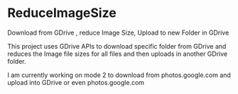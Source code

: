 # ReduceImageSize
Download from GDrive , reduce Image Size, Upload to new Folder in GDrive

This project uses GDrive APIs to download specific folder from GDrive and reduces the Image file sizes for all files and then uploads in another GDrive folder.

I am currently working on mode 2 to download from photos.google.com and upload into GDrive or even photos.google.com
